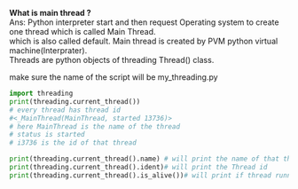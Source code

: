 __What is main thread ?__   
Ans: Python interpreter start and then request Operating system to create one thread which is called Main Thread.  
which is also called default. Main thread is created by PVM python virtual machine(Interprater).  
Threads are python objects of threading Thread() class.

make sure the name of the script will be my_threading.py

```python
import threading
print(threading.current_thread())
# every thread has thread id
#<_MainThread(MainThread, started 13736)>
# here MainThread is the name of the thread
# status is started
# i3736 is the id of that thread

print(threading.current_thread().name) # will print the name of that thread only
print(threading.current_thread().ident)# will print the Thread id
print(threading.current_thread().is_alive())# will print if thread running or not !





